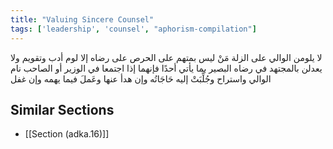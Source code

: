 ```yaml
---
title: "Valuing Sincere Counsel"
tags: ['leadership', 'counsel', "aphorism-compilation"]
---
```


 لا يلومن الوالي على الزلة مَنْ ليس بمتهم على الحرص على رضاه إلا لوم أدب وتقويم ولا يعدلن بالمجتهد في رضاه البصير بما يأتي أحدًا فإنهما إذا اجتمعا في الوزير أو الصاحب نام الوالي واستراح وجُلِّبَتْ إليه حَاجَاتُه وإن هدأ عنها وعَملَ فيما يهمه وإن غفل

## Similar Sections
- [[Section (adka.16)]]

